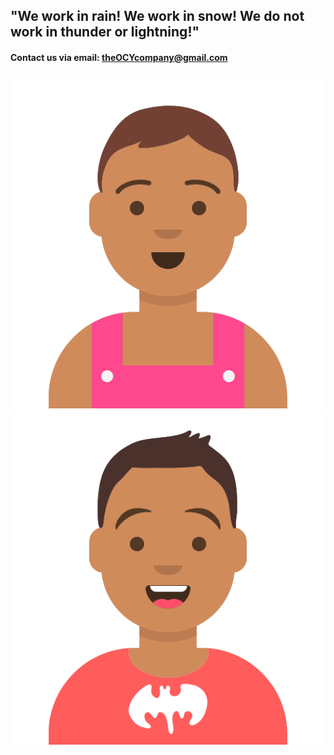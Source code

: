 ## "We work in rain! We work in snow! We do not work in thunder or lightning!"

#### Contact us via email: **theOCYcompany@gmail.com**

![Team](/s.png)![Team](/r.png)
